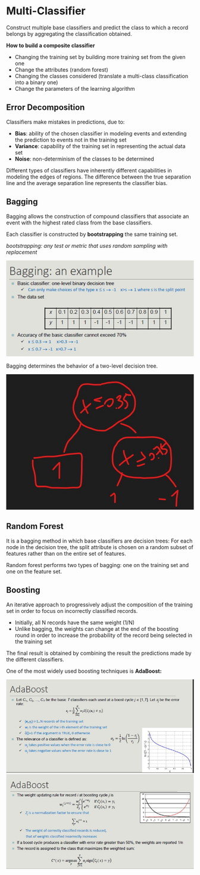 # Multi-Classifier

Construct multiple base classifiers and predict the class to which a record belongs by aggregating the classification obtained.

**How to build a composite classifier**

- Changing the training set by building more training set from the given one
- Change the attributes (random forest)
- Changing the classes considered (translate a multi-class classification into a binary one)
- Change the parameters of the learning algorithm

## Error Decomposition

Classifiers make mistakes in predictions, due to:

- **Bias**: ability of the chosen classifier in modeling events and extending the prediction to events not in the training set
- **Variance**: capability of the training set in representing the actual data set
- **Noise**: non-determinism of the classes to be determined

Different types of classifiers have inherently different capabilities in modeling the edges of regions. 
The difference between the true separation line and the average separation line represents the classifier bias.

## Bagging

Bagging allows the construction of compound classifiers that associate an event with the highest rated class from the base classifiers.

Each classifier is constructed by **bootstrapping** the same training set.

*bootstrapping: any test or metric that uses random sampling with replacement*

![](bagging.jpg)

Bagging determines the behavior of a two-level decision tree.

![](tree.jpg)

## Random Forest

It is a bagging method in which base classifiers are decision trees:
For each node in the decision tree, the split attribute is chosen on a random subset of features rather than on the entire set of features.

Random forest performs two types of bagging: one on the training set and one on the feature set.

## Boosting

An iterative approach to progressively adjust the composition of the training set in order to focus on incorrectly classified records.

- Initially, all N records have the same weight (1/N)
- Unlike bagging, the weights can change at the end of the boosting round in order to increase the probability of the record being selected in the training set

The final result is obtained by combining the result the predictions made by the different classifiers.

One of the most widely used boosting techniques is **AdaBoost:**

![](ada.jpg)
![](boost.jpg)





